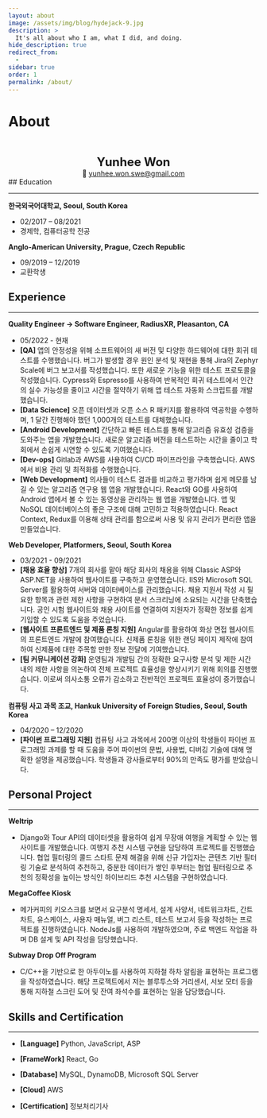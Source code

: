 ```yaml
---
layout: about
image: /assets/img/blog/hydejack-9.jpg
description: >
  It's all about who I am, what I did, and doing.
hide_description: true
redirect_from:
  -
sidebar: true
order: 1
permalink: /about/
---
```


# About

<!--author-->

<center style="margin-top:50px;">
<span style=
"font-size:170%; 
font-weight:bold;">
Yunhee Won
</span>
</center>

<center>📮 <a href="mailto:yunhee.won.swe@gmail.com">yunhee.won.swe@gmail.com </a></center>
## Education

---

**한국외국어대학교, Seoul, South Korea**

- 02/2017 – 08/2021
- 경제학, 컴퓨터공학 전공

**Anglo-American University, Prague, Czech Republic**

- 09/2019 – 12/2019
- 교환학생

## Experience

---

**Quality Engineer -> Software Engineer, RadiusXR, Pleasanton, CA**

- 05/2022 - 현재
- <b>[QA] </b>앱의 안정성을 위해 소프트웨어의 새 버전 및 다양한 하드웨어에 대한 회귀 테스트를 수행했습니다. 버그가 발생할 경우 원인 분석 및 재현을 통해 Jira의 Zephyr Scale에 버그 보고서를 작성했습니다. 또한 새로운 기능을 위한 테스트 프로토콜을 작성했습니다. Cypress와 Espresso를 사용하여 반복적인 회귀 테스트에서 인간의 실수 가능성을 줄이고 시간을 절약하기 위해 앱 테스트 자동화 스크립트를 개발했습니다.
- <b>[Data Science]</b> 오픈 데이터셋과 오픈 소스 R 패키지를 활용하여 역공학을 수행하며, 1 달간 진행해야 했던 1,000개의 테스트를 대체했습니다.
- <b>[Android Development]</b> 간단하고 빠른 테스트를 통해 알고리즘 유효성 검증을 도와주는 앱을 개발했습니다. 새로운 알고리즘 버전을 테스트하는 시간을 줄이고 학회에서 손쉽게 시연할 수 있도록 기여했습니다.
- <b>[Dev-ops]</b> Gitlab과 AWS를 사용하여 CI/CD 파이프라인을 구축했습니다. AWS에서 비용 관리 및 최적화를 수행했습니다.
- <b>[Web Development]</b> 의사들이 테스트 결과를 비교하고 평가하며 쉽게 메모를 남길 수 있는 알고리즘 연구용 웹 앱을 개발했습니다. React와 GO를 사용하여 Android 앱에서 볼 수 있는 동영상을 관리하는 웹 앱을 개발했습니다. 앱 및 NoSQL 데이터베이스의 좋은 구조에 대해 고민하고 적용하였습니다. React Context, Redux를 이용해 상태 관리를 함으로써 사용 및 유지 관리가 편리한 앱을 만들었습니다.

**Web Developer, Platformers, Seoul, South Korea**

- 03/2021 - 09/2021
- <b>[채용 효율 향상]</b> 7개의 회사를 맡아 해당 회사의 채용을 위해 Classic ASP와 ASP.NET을 사용하여 웹사이트를 구축하고 운영했습니다. IIS와 Microsoft SQL Server를 활용하여 서버와 데이터베이스를 관리했습니다. 채용 지원서 작성 시 필요한 항목과 관련 제한 사항을 구현하여 문서 스크리닝에 소요되는 시간을 단축했습니다. 공인 시험 웹사이트와 채용 사이트를 연결하여 지원자가 정확한 정보를 쉽게 기입할 수 있도록 도움을 주었습니다.
- <b>[웹사이트 프론트엔드 및 제품 론칭 지원]</b> Angular를 활용하여 화상 면접 웹사이트의 프론트엔드 개발에 참여했습니다. 신제품 론칭을 위한 랜딩 페이지 제작에 참여하여 신제품에 대한 주목할 만한 정보 전달에 기여했습니다.
- <b>[팀 커뮤니케이션 강화]</b> 운영팀과 개발팀 간의 정확한 요구사항 분석 및 제한 시간 내의 제한 사항을 의논하여 전체 프로젝트 효율성을 향상시키기 위해 회의를 진행했습니다. 이로써 의사소통 오류가 감소하고 전반적인 프로젝트 효율성이 증가했습니다.

**컴퓨팅 사고 과목 조교, Hankuk University of Foreign Studies, Seoul, South Korea**

- 04/2020 – 12/2020
- <b>[파이썬 프로그래밍 지원]</b> 컴퓨팅 사고 과목에서 200명 이상의 학생들이 파이썬 프로그래밍 과제를 할 때 도움을 주어 파이썬의 문법, 사용법, 디버깅 기술에 대해 명확한 설명을 제공했습니다. 학생들과 강사들로부터 90%의 만족도 평가를 받았습니다.

## Personal Project

---

**Weltrip**

- Django와 Tour API의 데이터셋을 활용하여 쉽게 무장애 여행을 계획할 수 있는 웹사이트를 개발했습니다. 여행지 추천 시스템 구현을 담당하여 프로젝트를 진행했습니다. 협업 필터링의 콜드 스타트 문제 해결을 위해 신규 가입자는 콘텐츠 기반 필터링 기술로 분석하여 추천하고, 중분한 데이터가 쌓인 후부터는 협업 필터링으로 추천의 정확성을 높이는 방식인 하이브리드 추천 시스템을 구현하였습니다.

**MegaCoffee Kiosk**

- 메가커피의 키오스크를 보면서 요구분석 명세서, 설계 사양서, 네트워크차트, 간트차트, 유스케이스, 사용자 매뉴얼, 버그 리스트, 테스트 보고서 등을 작성하는 프로젝트를 진행하였습니다. NodeJs를 사용하여 개발하였으며, 주로 백엔드 작업을 하며 DB 설계 및 API 작성을 담당했습니다.

**Subway Drop Off Program**

- C/C++을 기반으로 한 아두이노를 사용하여 지하철 하차 알림을 표현하는 프로그램을 작성하였습니다. 해당 프로젝트에서 저는 블루투스와 거리센서, 서보 모터 등을 통해 지하철 스크린 도어 및 잔여 좌석수를 표현하는 일을 담당했습니다.

## Skills and Certification

---

- <b>[Language]</b> Python, JavaScript, ASP

- <b>[FrameWork]</b> React, Go

- <b>[Database]</b> MySQL, DynamoDB, Microsoft SQL Server

- <b>[Cloud]</b> AWS

- <b>[Certification]</b> 정보처리기사
